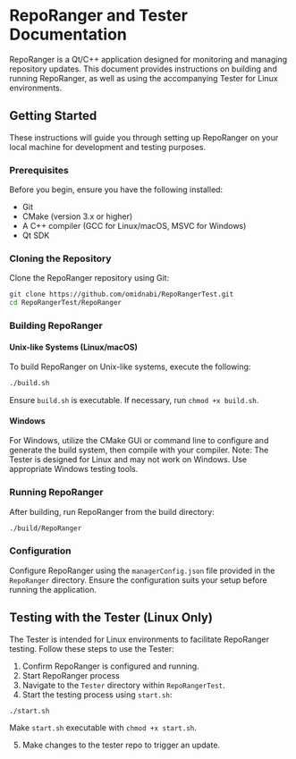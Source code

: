 # RepoRanger and Tester Documentation


RepoRanger is a Qt/C++ application designed for monitoring and managing repository updates. This document provides instructions on building and running RepoRanger, as well as using the accompanying Tester for Linux environments.

## Getting Started

These instructions will guide you through setting up RepoRanger on your local machine for development and testing purposes.

### Prerequisites

Before you begin, ensure you have the following installed:
- Git
- CMake (version 3.x or higher)
- A C++ compiler (GCC for Linux/macOS, MSVC for Windows)
- Qt SDK

### Cloning the Repository

Clone the RepoRanger repository using Git:

```sh
git clone https://github.com/omidnabi/RepoRangerTest.git
cd RepoRangerTest/RepoRanger
```

### Building RepoRanger

#### Unix-like Systems (Linux/macOS)

To build RepoRanger on Unix-like systems, execute the following:

```sh
./build.sh
```
Ensure `build.sh` is executable. If necessary, run `chmod +x build.sh`.

#### Windows

For Windows, utilize the CMake GUI or command line to configure and generate the build system, then compile with your compiler. Note: The Tester is designed for Linux and may not work on Windows. Use appropriate Windows testing tools.

### Running RepoRanger

After building, run RepoRanger from the build directory:

```sh
./build/RepoRanger
```

### Configuration

Configure RepoRanger using the `managerConfig.json` file provided in the `RepoRanger` directory. Ensure the configuration suits your setup before running the application.

## Testing with the Tester (Linux Only)

The Tester is intended for Linux environments to facilitate RepoRanger testing. Follow these steps to use the Tester:

1. Confirm RepoRanger is configured and running.
2. Start RepoRanger process
3. Navigate to the `Tester` directory within `RepoRangerTest`.
4. Start the testing process using `start.sh`:

```sh
./start.sh
```
Make `start.sh` executable with `chmod +x start.sh`.

5. Make changes to the tester repo to trigger an update. 



